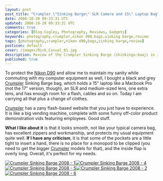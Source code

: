```yaml
---           
layout: post
post_title: "Crumpler \"Sinking Barge\" SLR Camera and 15\" Laptop Bag"
date: 2008-10-20 09:33:31 UTC
updated: 2008-10-20 09:33:31 UTC
comments: true
categories: [Blog-Cogley, Photography, Reviews, Gadgets]
keywords: photography,crumpler,nikon d90,bags,sinking barge,review
tags: [photography,crumpler,nikon d90,bags,sinking barge,review]
posticon: default
cover: /images/Rick_Casual_01.jpg
description: Review of the Crumpler Sinking Barge (shinkingu-baaji in Japanese), by Rick Cogley. 
published: true
---
```


[](http://www.flickr.com/photos/81796435@N00/2926211412 "View 'Crumpler Sinking Barge 2008 - 3' on Flickr.com")


To protect the [Nikon D90](http://www.nikonusa.com/en/Nikon-Products/Product/Digital-SLR-Cameras/25446/D90.html) and allow me to maintain my sanity while commuting with my computer equipment as well, I bought a black and grey [Crumpler](http://www.crumpler.com.au/) Sinking Barge bag, which holds a 15" laptop like a Macbook Pro (not the 17" version, though), an SLR and medium-sized lens, one extra lens, and has enough room for a flash, cables and so on. Today I am carrying all that plus a change of clothes.


[Crumpler](http://www.crumpler.com.au/) has a zany flash-based website that you just have to experience. It is like a big vending machine, complete with some funny off-color product demonstration vids featuring employees. Good stuff. 


**What I like about it** is that it looks smooth, not like your typical camera bag, has excellent zippers and workmanship, and protects my usual equipment quite well. **If I have any criticism**, it is that some of the pockets are a little tight to insert a hand, there is no place for a monopod to be clipped (you need to get the bigger [Crumpler](http://www.crumpler.com.au/) models for that), and the inside flap is overly long. Overall, it's perfect for my needs. 


[![Crumpler Sinking Barge 2008 - 1](http://farm4.static.flickr.com/3045/2926212374_19f7b6ec50_t.jpg)](http://www.flickr.com/photos/81796435@N00/2926212374 "View 'Crumpler Sinking Barge 2008 - 1' on Flickr.com")[![Crumpler Sinking Barge 2008 - 4](http://farm4.static.flickr.com/3203/2925358041_5d9d894442_t.jpg)](http://www.flickr.com/photos/81796435@N00/2925358041 "View 'Crumpler Sinking Barge 2008 - 4' on Flickr.com")[![Crumpler Sinking Barge 2008 - 5](http://farm4.static.flickr.com/3176/2925357871_7fed465fa8_t.jpg)](http://www.flickr.com/photos/81796435@N00/2925357871 "View 'Crumpler Sinking Barge 2008 - 5' on Flickr.com")[![Crumpler Sinking Barge 2008 - 2](http://farm4.static.flickr.com/3162/2926211902_e55a7860d9_t.jpg)](http://www.flickr.com/photos/81796435@N00/2926211902 "View 'Crumpler Sinking Barge 2008 - 2' on Flickr.com")[![Crumpler Sinking Barge 2008 - 6](http://farm4.static.flickr.com/3239/2925357413_ebeac0baae_t.jpg)](http://www.flickr.com/photos/81796435@N00/2925357413 "View 'Crumpler Sinking Barge 2008 - 6' on Flickr.com")













